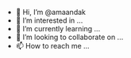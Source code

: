 - 👋 Hi, I’m @amaandak
- 👀 I’m interested in ...
- 🌱 I’m currently learning ...
- 💞️ I’m looking to collaborate on ...
- 📫 How to reach me ...

<!---
amaandak/amaandak is a ✨ special ✨ repository because its `README.md` (this file) appears on your GitHub profile.
You can click the Preview link to take a look at your changes.
--->

